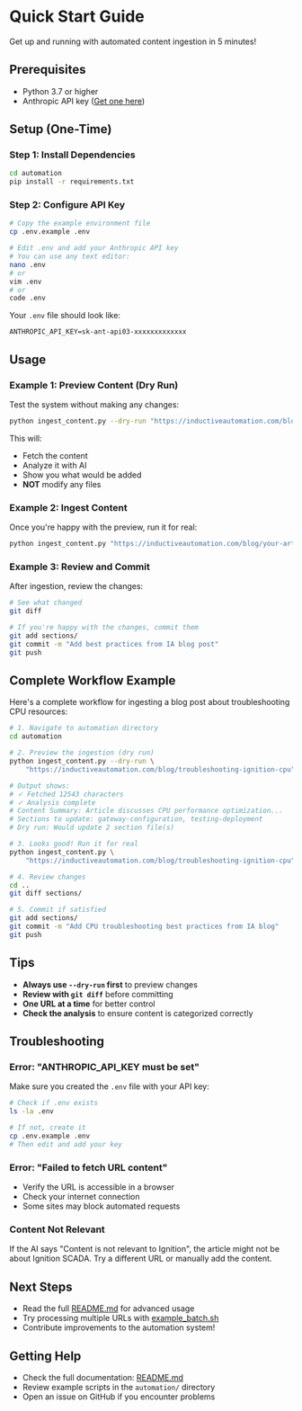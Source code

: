 # Quick Start Guide

Get up and running with automated content ingestion in 5 minutes!

## Prerequisites

- Python 3.7 or higher
- Anthropic API key ([Get one here](https://console.anthropic.com/))

## Setup (One-Time)

### Step 1: Install Dependencies

```bash
cd automation
pip install -r requirements.txt
```

### Step 2: Configure API Key

```bash
# Copy the example environment file
cp .env.example .env

# Edit .env and add your Anthropic API key
# You can use any text editor:
nano .env
# or
vim .env
# or
code .env
```

Your `.env` file should look like:
```
ANTHROPIC_API_KEY=sk-ant-api03-xxxxxxxxxxxxx
```

## Usage

### Example 1: Preview Content (Dry Run)

Test the system without making any changes:

```bash
python ingest_content.py --dry-run "https://inductiveautomation.com/blog/your-article"
```

This will:
- Fetch the content
- Analyze it with AI
- Show you what would be added
- **NOT** modify any files

### Example 2: Ingest Content

Once you're happy with the preview, run it for real:

```bash
python ingest_content.py "https://inductiveautomation.com/blog/your-article"
```

### Example 3: Review and Commit

After ingestion, review the changes:

```bash
# See what changed
git diff

# If you're happy with the changes, commit them
git add sections/
git commit -m "Add best practices from IA blog post"
git push
```

## Complete Workflow Example

Here's a complete workflow for ingesting a blog post about troubleshooting CPU resources:

```bash
# 1. Navigate to automation directory
cd automation

# 2. Preview the ingestion (dry run)
python ingest_content.py --dry-run \
    "https://inductiveautomation.com/blog/troubleshooting-ignition-cpu"

# Output shows:
# ✓ Fetched 12543 characters
# ✓ Analysis complete
# Content Summary: Article discusses CPU performance optimization...
# Sections to update: gateway-configuration, testing-deployment
# Dry run: Would update 2 section file(s)

# 3. Looks good! Run it for real
python ingest_content.py \
    "https://inductiveautomation.com/blog/troubleshooting-ignition-cpu"

# 4. Review changes
cd ..
git diff sections/

# 5. Commit if satisfied
git add sections/
git commit -m "Add CPU troubleshooting best practices from IA blog"
git push
```

## Tips

- **Always use `--dry-run` first** to preview changes
- **Review with `git diff`** before committing
- **One URL at a time** for better control
- **Check the analysis** to ensure content is categorized correctly

## Troubleshooting

### Error: "ANTHROPIC_API_KEY must be set"

Make sure you created the `.env` file with your API key:

```bash
# Check if .env exists
ls -la .env

# If not, create it
cp .env.example .env
# Then edit and add your key
```

### Error: "Failed to fetch URL content"

- Verify the URL is accessible in a browser
- Check your internet connection
- Some sites may block automated requests

### Content Not Relevant

If the AI says "Content is not relevant to Ignition", the article might not be about Ignition SCADA. Try a different URL or manually add the content.

## Next Steps

- Read the full [README.md](README.md) for advanced usage
- Try processing multiple URLs with [example_batch.sh](example_batch.sh)
- Contribute improvements to the automation system!

## Getting Help

- Check the full documentation: [README.md](README.md)
- Review example scripts in the `automation/` directory
- Open an issue on GitHub if you encounter problems
